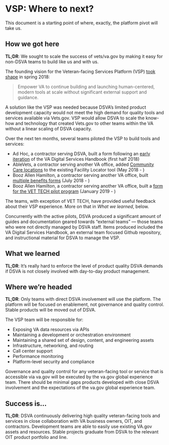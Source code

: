 # VSP: Where to next?
This document is a starting point of where, exactly, the platform pivot will take us.

## How we got here

**TL;DR**: We sought to scale the success of vets/va.gov by making it easy for non-DSVA teams to build like us and with us.

The founding vision for the Veteran-facing Services Platform (VSP) [took shape](https://github.com/department-of-veterans-affairs/vets.gov-team/blob/master/Work%20Practices/Platform-Support/background/old-dsva-platform-project-readme.md#background) in spring 2018:

> Empower VA to continue building and launching human-centered, modern tools at scale without significant external support and guidance.

A solution like the VSP was needed because DSVA’s limited product development capacity would not meet the high demand for quality tools and services available via Vets.gov. VSP would allow DSVA to scale the know-how and technology that created Vets.gov to other teams within the VA without a linear scaling of DSVA capacity.

Over the next ten months, several teams piloted the VSP to build tools and services:

 - Ad Hoc, a contractor serving DSVA, built a form following an [early iteration](https://github.com/department-of-veterans-affairs/va-digital-services-platform-docs) of the VA Digital Services Handbook (first half 2018)
 - AbleVets, a contractor serving another VA office, added [Community Care locations](https://github.com/department-of-veterans-affairs/vets.gov-team/tree/master/Products/Facilities_Locator/community_care) to the existing Facility Locator tool (May 2018 - )
 - Booz Allen Hamilton, a contractor serving another VA office, built [multiple benefits forms](https://github.com/department-of-veterans-affairs/vets.gov-team/blob/master/Work%20Practices/Platform-Support/research/pilot-3.md) (July 2018 - )
 - Booz Allen Hamilton, a contractor serving another VA office, built a [form for the VET TECH pilot program](https://github.com/department-of-veterans-affairs/vets.gov-team/tree/master/Products/Education%20Benefits/0994) (January 2019 - )

The teams, with exception of VET TECH, have provided useful feedback about their VSP experience. More on that in _What we learned_, below.

Concurrently with the active pilots, DSVA produced a significant amount of guides and documentation geared towards “external teams” — those teams who were not directly managed by DSVA staff. Items produced included the VA Digital Services Handbook, an external team focused Github repository, and instructional material for DSVA to manage the VSP.

## What we learned

**TL;DR**: It’s really hard to enforce the level of product quality DSVA demands if DSVA is not closely involved with day-to-day product management.

## Where we’re headed

**TL;DR**: Only teams with direct DSVA involvement will use the platform. The platform will be focused on enablement, not governance and quality control. Stable products will be moved out of DSVA.

The VSP team will be responsible for:

- Exposing VA data resources via APIs
- Maintaining a development or orchestration environment
- Maintaining a shared set of design, content, and engineering assets
- Infrastructure, networking, and routing
- Call center support
- Performance monitoring
- Platform-level security and compliance

Governance and quality control for any veteran-facing tool or service that is accessible via va.gov will be executed by the va.gov global experience team. There should be minimal gaps products developed with close DSVA involvement and the expectations of the va.gov global experience team.

## Success is... 

**TL;DR**: DSVA continuously delivering high quality veteran-facing tools and services in close collaboration with VA business owners, OIT, and contractors. Development teams are able to easily use existing VA.gov assets and resources. Stable projects graduate from DSVA to the relevant OIT product portfolio and line.

